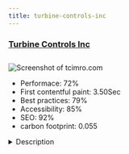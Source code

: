 ```yaml
---
title: turbine-controls-inc
---
```


<div style="height: 3rem">
  <a href="https://tcimro.com/"><h3>Turbine Controls Inc</h3></a>
</div>
<img loading="lazy" src="/images/thumbs/tcimro.com.jpg" alt="Screenshot of tcimro.com" />
<ul>
  <li>Performace: 72%</li>
  <li>
    First contentful paint:
    3.50Sec
  </li>
  <li>Best practices: 79%</li>
  <li>Accessibility: 85%</li>
  <li>SEO: 92%</li>
  <li>carbon footprint: 0.055</li>
</ul>
<details>
  <summary>Description</summary>
  <p>Established in 1980, TCI is a world recognized leader with more than 35 years of experience servicing the global MRO market.  Our facilities located in Connecticut and Florida provide aftermarket support services for the overhaul and repair of components and accessories for commercial, military, industrial, engine and airframe applications.We created a parts directory and filled it with over 16,000 parts!  We used DJ Catalog2 to accomplish this major task.  Their previous site used an antiquated excel spreadsheet which took them forever to update.  Now they have a simple interface to edit or add any parts they like.</p>
</details>

